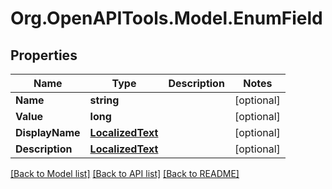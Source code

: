 # Org.OpenAPITools.Model.EnumField

## Properties

Name | Type | Description | Notes
------------ | ------------- | ------------- | -------------
**Name** | **string** |  | [optional] 
**Value** | **long** |  | [optional] 
**DisplayName** | [**LocalizedText**](LocalizedText.md) |  | [optional] 
**Description** | [**LocalizedText**](LocalizedText.md) |  | [optional] 

[[Back to Model list]](../README.md#documentation-for-models) [[Back to API list]](../README.md#documentation-for-api-endpoints) [[Back to README]](../README.md)

